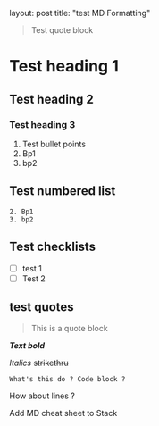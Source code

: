 layout: post
title: "test MD Formatting"

> Test quote block
# Test heading 1
## Test heading 2
### Test heading 3

 1. Test bullet points 
 2. Bp1
 3. bp2
## Test numbered list
    2. Bp1
    3. bp2
## Test checklists
 - [ ] test 1
 - [ ] Test 2
## test quotes

> This is a quote block

***Text bold***

*Italics*
~~strikethru~~

    What's this do ? Code block ?
    
  How about lines ?
  
 Add MD cheat sheet to Stack
